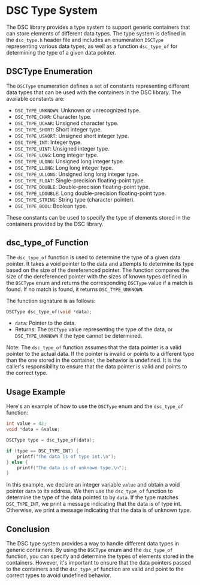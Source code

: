 # DSC Type System

The DSC library provides a type system to support generic containers that can store elements of different data types. The type system is defined in the `dsc_type.h` header file and includes an enumeration `DSCType` representing various data types, as well as a function `dsc_type_of` for determining the type of a given data pointer.

## DSCType Enumeration

The `DSCType` enumeration defines a set of constants representing different data types that can be used with the containers in the DSC library. The available constants are:

- `DSC_TYPE_UNKNOWN`: Unknown or unrecognized type.
- `DSC_TYPE_CHAR`: Character type.
- `DSC_TYPE_UCHAR`: Unsigned character type.
- `DSC_TYPE_SHORT`: Short integer type.
- `DSC_TYPE_USHORT`: Unsigned short integer type.
- `DSC_TYPE_INT`: Integer type.
- `DSC_TYPE_UINT`: Unsigned integer type.
- `DSC_TYPE_LONG`: Long integer type.
- `DSC_TYPE_ULONG`: Unsigned long integer type.
- `DSC_TYPE_LLONG`: Long long integer type.
- `DSC_TYPE_ULLONG`: Unsigned long long integer type.
- `DSC_TYPE_FLOAT`: Single-precision floating-point type.
- `DSC_TYPE_DOUBLE`: Double-precision floating-point type.
- `DSC_TYPE_LDOUBLE`: Long double-precision floating-point type.
- `DSC_TYPE_STRING`: String type (character pointer).
- `DSC_TYPE_BOOL`: Boolean type.


These constants can be used to specify the type of elements stored in the containers provided by the DSC library.

## dsc_type_of Function

The `dsc_type_of` function is used to determine the type of a given data pointer. It takes a void pointer to the data and attempts to determine its type based on the size of the dereferenced pointer. The function compares the size of the dereferenced pointer with the sizes of known types defined in the `DSCType` enum and returns the corresponding `DSCType` value if a match is found. If no match is found, it returns `DSC_TYPE_UNKNOWN`.

The function signature is as follows:

```c
DSCType dsc_type_of(void *data);
```

- `data`: Pointer to the data.
- Returns: The `DSCType` value representing the type of the data, or `DSC_TYPE_UNKNOWN` if the type cannot be determined.

Note: The `dsc_type_of` function assumes that the data pointer is a valid pointer to the actual data. If the pointer is invalid or points to a different type than the one stored in the container, the behavior is undefined. It is the caller's responsibility to ensure that the data pointer is valid and points to the correct type.

## Usage Example

Here's an example of how to use the `DSCType` enum and the `dsc_type_of` function:

```c
int value = 42;
void *data = &value;

DSCType type = dsc_type_of(data);

if (type == DSC_TYPE_INT) {
    printf("The data is of type int.\n");
} else {
    printf("The data is of unknown type.\n");
}
```

In this example, we declare an integer variable `value` and obtain a void pointer `data` to its address. We then use the `dsc_type_of` function to determine the type of the data pointed to by `data`. If the type matches `DSC_TYPE_INT`, we print a message indicating that the data is of type int. Otherwise, we print a message indicating that the data is of unknown type.

## Conclusion

The DSC type system provides a way to handle different data types in generic containers. By using the `DSCType` enum and the `dsc_type_of` function, you can specify and determine the types of elements stored in the containers. However, it's important to ensure that the data pointers passed to the containers and the `dsc_type_of` function are valid and point to the correct types to avoid undefined behavior.
